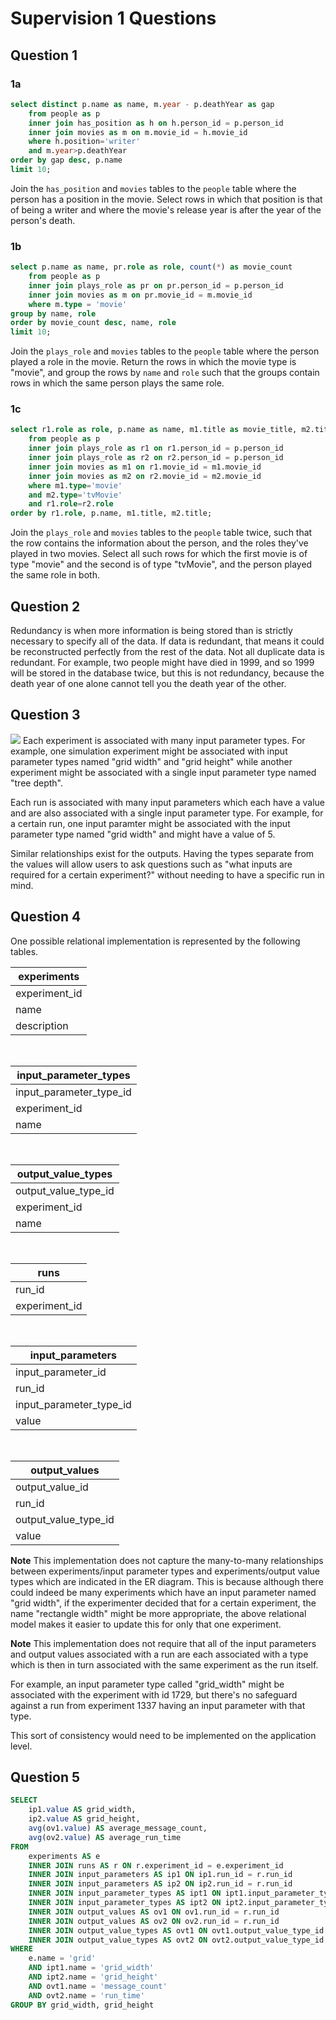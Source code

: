 # Supervision 1 Questions

## Question 1

### 1a
```sql
select distinct p.name as name, m.year - p.deathYear as gap
    from people as p
    inner join has_position as h on h.person_id = p.person_id
    inner join movies as m on m.movie_id = h.movie_id
    where h.position='writer'
    and m.year>p.deathYear
order by gap desc, p.name
limit 10;
```
Join the `has_position` and `movies` tables to the `people` table where the person has a position in the movie. Select rows in which that position is that of being a writer and where the movie's release year is after the year of the person's death.

### 1b
```sql
select p.name as name, pr.role as role, count(*) as movie_count
    from people as p
    inner join plays_role as pr on pr.person_id = p.person_id
    inner join movies as m on pr.movie_id = m.movie_id
    where m.type = 'movie'
group by name, role
order by movie_count desc, name, role
limit 10;
```
Join the `plays_role` and `movies` tables to the `people` table where the person played a role in the movie. Return the rows in which the movie type is "movie", and group the rows by `name` and `role` such that the groups contain rows in which the same person plays the same role.

### 1c
```sql
select r1.role as role, p.name as name, m1.title as movie_title, m2.title as tv_movie_title
	from people as p
	inner join plays_role as r1 on r1.person_id = p.person_id
	inner join plays_role as r2 on r2.person_id = p.person_id
	inner join movies as m1 on r1.movie_id = m1.movie_id
	inner join movies as m2 on r2.movie_id = m2.movie_id
	where m1.type='movie'
	and m2.type='tvMovie'
	and r1.role=r2.role
order by r1.role, p.name, m1.title, m2.title;
```
Join the `plays_role` and `movies` tables to the `people` table twice, such that the row contains the information about the person, and the roles they've played in two movies. Select all such rows for which the first movie is of type "movie" and the second is of type "tvMovie", and the person played the same role in both.

## Question 2
Redundancy is when more information is being stored than is strictly necessary to specify all of the data. If data is redundant, that means it could be reconstructed perfectly from the rest of the data. Not all duplicate data is redundant. For example, two people might have died in 1999, and so 1999 will be stored in the database twice, but this is not redundancy, because the death year of one alone cannot tell you the death year of the other.

<div style="page-break-after: always;"></div>

## Question 3
<img src="https://raw.githubusercontent.com/slippedandmissed/Supervisions/master/Databases/Supervision%201/er.svg" />
Each experiment is associated with many input parameter types. For example, one simulation experiment might be associated with input parameter types named "grid width" and "grid height" while another experiment might be associated with a single input parameter type named "tree depth".

Each run is associated with many input parameters which each have a value and are also associated with a single input parameter type. For example, for a certain run, one input paramter might be associated with the input parameter type named "grid width" and might have a value of 5.

Similar relationships exist for the outputs. Having the types separate from the values will allow users to ask questions such as "what inputs are required for a certain experiment?" without needing to have a specific run in mind.

## Question 4
One possible relational implementation is represented by the following tables.

| experiments   |
|---------------|
| experiment_id |
| name          |
| description   |

<br/>

| input_parameter_types   |
|-------------------------|
| input_parameter_type_id |
| experiment_id           |
| name                    |

<br/>

| output_value_types   |
|----------------------|
| output_value_type_id |
| experiment_id        |
| name                 |

<br/>

| runs          |
|---------------|
| run_id        |
| experiment_id |

<br/>

| input_parameters        |
|-------------------------|
| input_parameter_id      |
| run_id                  |
| input_parameter_type_id |
| value                   |

<br/>

| output_values        |
|----------------------|
| output_value_id      |
| run_id               |
| output_value_type_id |
| value                |

**Note** This implementation does not capture the many-to-many relationships between experiments/input parameter types and experiments/output value types which are indicated in the ER diagram. This is because although there could indeed be many experiments which have an input parameter named "grid width", if the experimenter decided that for a certain experiment, the name "rectangle width" might be more appropriate, the above relational model makes it easier to update this for only that one experiment.

**Note** This implementation does not require that all of the input parameters and output values associated with a run are each associated with a type which is then in turn associated with the same experiment as the run itself.

For example, an input parameter type called "grid_width" might be associated with the experiment with id 1729, but there's no safeguard against a run from experiment 1337 having an input parameter with that type.

 This sort of consistency would need to be implemented on the application level.

<div style="page-break-after: always;"></div>

## Question 5

```sql
SELECT
	ip1.value AS grid_width,
	ip2.value AS grid_height,
	avg(ov1.value) AS average_message_count,
	avg(ov2.value) AS average_run_time
FROM
	experiments AS e
	INNER JOIN runs AS r ON r.experiment_id = e.experiment_id
	INNER JOIN input_parameters AS ip1 ON ip1.run_id = r.run_id
	INNER JOIN input_parameters AS ip2 ON ip2.run_id = r.run_id
	INNER JOIN input_parameter_types AS ipt1 ON ipt1.input_parameter_type_id = ip1.input_parameter_type_id
	INNER JOIN input_parameter_types AS ipt2 ON ipt2.input_parameter_type_id = ip2.input_parameter_type_id
	INNER JOIN output_values AS ov1 ON ov1.run_id = r.run_id
	INNER JOIN output_values AS ov2 ON ov2.run_id = r.run_id
	INNER JOIN output_value_types AS ovt1 ON ovt1.output_value_type_id = ov1.output_value_type_id
	INNER JOIN output_value_types AS ovt2 ON ovt2.output_value_type_id = ov2.output_value_type_id
WHERE
	e.name = 'grid'
	AND ipt1.name = 'grid_width'
	AND ipt2.name = 'grid_height'
	AND ovt1.name = 'message_count'
	AND ovt2.name = 'run_time'
GROUP BY grid_width, grid_height
```
